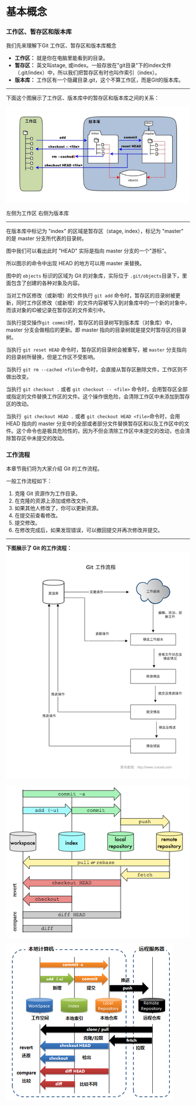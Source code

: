 # 基本概念

### 工作区、暂存区和版本库
我们先来理解下Git 工作区、暂存区和版本库概念

* **工作区：** 就是你在电脑里能看到的目录。
* **暂存区：** 英文叫stage, 或index。一般存放在"git目录"下的index文件（.git/index）中，所以我们把暂存区有时也叫作索引（index）。
* **版本库：** 工作区有一个隐藏目录.git，这个不算工作区，而是Git的版本库。

*****

下面这个图展示了工作区、版本库中的暂存区和版本库之间的关系：

![工作区、版本库](../images/5805cf5ee2ad3971.jpg)

左侧为工作区 右侧为版本库

*****

在版本库中标记为 "index" 的区域是暂存区（stage, index），标记为 "master" 的是 master 分支所代表的目录树。

图中我们可以看出此时 "HEAD" 实际是指向 master 分支的一个"游标"。

所以图示的命令中出现 HEAD 的地方可以用 master 来替换。

图中的 `objects` 标识的区域为 Git 的对象库，实际位于 `.git/objects`目录下，里面包含了创建的各种对象及内容。

当对工作区修改（或新增）的文件执行 `git add` 命令时，暂存区的目录树被更新，同时工作区修改（或新增）的文件内容被写入到对象库中的一个新的对象中，而该对象的ID被记录在暂存区的文件索引中。

当执行提交操作`git commit`时，暂存区的目录树写到版本库（对象库）中，master 分支会做相应的更新。即 master 指向的目录树就是提交时暂存区的目录树。

当执行 `git reset HEAD` 命令时，暂存区的目录树会被重写，被 `master` 分支指向的目录树所替换，但是工作区不受影响。

当执行 `git rm --cached <file>`命令时，会直接从暂存区删除文件，工作区则不做出改变。

当执行 `git checkout .` 或者 `git checkout -- <file>` 命令时，会用暂存区全部或指定的文件替换工作区的文件。这个操作很危险，会清除工作区中未添加到暂存区的改动。

当执行` git checkout HEAD .` 或者 `git checkout HEAD <file>`命令时，会用 HEAD 指向的 master 分支中的全部或者部分文件替换暂存区和以及工作区中的文件。这个命令也是极具危险性的，因为不但会清除工作区中未提交的改动，也会清除暂存区中未提交的改动。

### 工作流程
本章节我们将为大家介绍 Git 的工作流程。

一般工作流程如下：
1. 克隆 Git 资源作为工作目录。
2. 在克隆的资源上添加或修改文件。
3. 如果其他人修改了，你可以更新资源。
4. 在提交前查看修改。
5. 提交修改。
6. 在修改完成后，如果发现错误，可以撤回提交并再次修改并提交。

*****

**下图展示了 Git 的工作流程：**
![](../images/5805cf1dea112870.png)


![](../images/Git工作流程图.png)

![](../images/git-structure.png)